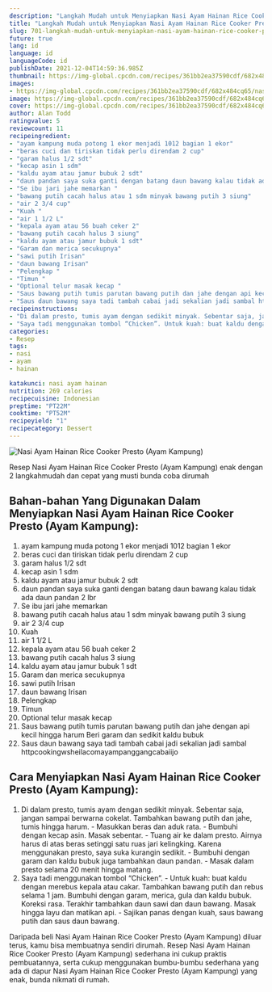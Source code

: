 ```yaml
---
description: "Langkah Mudah untuk Menyiapkan Nasi Ayam Hainan Rice Cooker Presto (Ayam Kampung) yang Bikin Ngiler"
title: "Langkah Mudah untuk Menyiapkan Nasi Ayam Hainan Rice Cooker Presto (Ayam Kampung) yang Bikin Ngiler"
slug: 701-langkah-mudah-untuk-menyiapkan-nasi-ayam-hainan-rice-cooker-presto-ayam-kampung-yang-bikin-ngiler
future: true
lang: id
language: id
languageCode: id
publishDate: 2021-12-04T14:59:36.985Z 
thumbnail: https://img-global.cpcdn.com/recipes/361bb2ea37590cdf/682x484cq65/nasi-ayam-hainan-rice-cooker-presto-ayam-kampung-foto-resep-utama.png
images:
- https://img-global.cpcdn.com/recipes/361bb2ea37590cdf/682x484cq65/nasi-ayam-hainan-rice-cooker-presto-ayam-kampung-foto-resep-utama.png
image: https://img-global.cpcdn.com/recipes/361bb2ea37590cdf/682x484cq65/nasi-ayam-hainan-rice-cooker-presto-ayam-kampung-foto-resep-utama.png
cover: https://img-global.cpcdn.com/recipes/361bb2ea37590cdf/682x484cq65/nasi-ayam-hainan-rice-cooker-presto-ayam-kampung-foto-resep-utama.png
author: Alan Todd
ratingvalue: 5
reviewcount: 11
recipeingredient:
- "ayam kampung muda potong 1 ekor menjadi 1012 bagian 1 ekor"
- "beras cuci dan tiriskan tidak perlu direndam 2 cup"
- "garam halus 1/2 sdt"
- "kecap asin 1 sdm"
- "kaldu ayam atau jamur bubuk 2 sdt"
- "daun pandan saya suka ganti dengan batang daun bawang kalau tidak ada daun pandan 2 lbr"
- "Se ibu jari jahe memarkan "
- "bawang putih cacah halus atau 1 sdm minyak bawang putih 3 siung"
- "air 2 3/4 cup"
- "Kuah "
- "air 1 1/2 L"
- "kepala ayam atau 56 buah ceker 2"
- "bawang putih cacah halus 3 siung"
- "kaldu ayam atau jamur bubuk 1 sdt"
- "Garam dan merica secukupnya"
- "sawi putih Irisan"
- "daun bawang Irisan"
- "Pelengkap "
- "Timun "
- "Optional telur masak kecap "
- "Saus bawang putih tumis parutan bawang putih dan jahe dengan api kecil hingga harum Beri garam dan sedikit kaldu bubuk "
- "Saus daun bawang saya tadi tambah cabai jadi sekalian jadi sambal httpcookingwsheilacomayampanggangcabaiijo "
recipeinstructions:
- "Di dalam presto, tumis ayam dengan sedikit minyak. Sebentar saja, jangan sampai berwarna cokelat. Tambahkan bawang putih dan jahe, tumis hingga harum. Masukkan beras dan aduk rata. Bumbuhi dengan kecap asin. Masak sebentar. Tuang air ke dalam presto. Airnya harus di atas beras setinggi satu ruas jari kelingking. Karena menggunakan presto, saya suka kurangin sedikit. Bumbuhi dengan garam dan kaldu bubuk juga tambahkan daun pandan. Masak dalam presto selama 20 menit hingga matang."
- "Saya tadi menggunakan tombol “Chicken”. Untuk kuah: buat kaldu dengan merebus kepala atau cakar. Tambahkan bawang putih dan rebus selama 1 jam. Bumbuhi dengan garam, merica, gula dan kaldu bubuk. Koreksi rasa. Terakhir tambahkan daun sawi dan daun bawang. Masak hingga layu dan matikan api. Sajikan panas dengan kuah, saus bawang putih dan saus daun bawang."
categories:
- Resep
tags:
- nasi
- ayam
- hainan

katakunci: nasi ayam hainan 
nutrition: 269 calories
recipecuisine: Indonesian
preptime: "PT22M"
cooktime: "PT52M"
recipeyield: "1"
recipecategory: Dessert
---
```



![Nasi Ayam Hainan Rice Cooker Presto (Ayam Kampung)](https://img-global.cpcdn.com/recipes/361bb2ea37590cdf/682x484cq65/nasi-ayam-hainan-rice-cooker-presto-ayam-kampung-foto-resep-utama.png)

Resep Nasi Ayam Hainan Rice Cooker Presto (Ayam Kampung)  enak dengan 2 langkahmudah dan cepat yang musti bunda coba dirumah

<!--inarticleads1-->

## Bahan-bahan Yang Digunakan Dalam Menyiapkan Nasi Ayam Hainan Rice Cooker Presto (Ayam Kampung):

1. ayam kampung muda potong 1 ekor menjadi 1012 bagian 1 ekor
1. beras cuci dan tiriskan tidak perlu direndam 2 cup
1. garam halus 1/2 sdt
1. kecap asin 1 sdm
1. kaldu ayam atau jamur bubuk 2 sdt
1. daun pandan saya suka ganti dengan batang daun bawang kalau tidak ada daun pandan 2 lbr
1. Se ibu jari jahe memarkan 
1. bawang putih cacah halus atau 1 sdm minyak bawang putih 3 siung
1. air 2 3/4 cup
1. Kuah 
1. air 1 1/2 L
1. kepala ayam atau 56 buah ceker 2
1. bawang putih cacah halus 3 siung
1. kaldu ayam atau jamur bubuk 1 sdt
1. Garam dan merica secukupnya
1. sawi putih Irisan
1. daun bawang Irisan
1. Pelengkap 
1. Timun 
1. Optional telur masak kecap 
1. Saus bawang putih tumis parutan bawang putih dan jahe dengan api kecil hingga harum Beri garam dan sedikit kaldu bubuk 
1. Saus daun bawang saya tadi tambah cabai jadi sekalian jadi sambal httpcookingwsheilacomayampanggangcabaiijo 



<!--inarticleads2-->

## Cara Menyiapkan Nasi Ayam Hainan Rice Cooker Presto (Ayam Kampung):

1. Di dalam presto, tumis ayam dengan sedikit minyak. Sebentar saja, jangan sampai berwarna cokelat. Tambahkan bawang putih dan jahe, tumis hingga harum. - Masukkan beras dan aduk rata. - Bumbuhi dengan kecap asin. Masak sebentar. - Tuang air ke dalam presto. Airnya harus di atas beras setinggi satu ruas jari kelingking. Karena menggunakan presto, saya suka kurangin sedikit. - Bumbuhi dengan garam dan kaldu bubuk juga tambahkan daun pandan. - Masak dalam presto selama 20 menit hingga matang.
1. Saya tadi menggunakan tombol “Chicken”. - Untuk kuah: buat kaldu dengan merebus kepala atau cakar. Tambahkan bawang putih dan rebus selama 1 jam. Bumbuhi dengan garam, merica, gula dan kaldu bubuk. Koreksi rasa. Terakhir tambahkan daun sawi dan daun bawang. Masak hingga layu dan matikan api. - Sajikan panas dengan kuah, saus bawang putih dan saus daun bawang.




Daripada   beli  Nasi Ayam Hainan Rice Cooker Presto (Ayam Kampung)  diluar terus, kamu  bisa membuatnya sendiri dirumah. Resep  Nasi Ayam Hainan Rice Cooker Presto (Ayam Kampung)  sederhana ini cukup praktis pembuatannya, serta cukup menggunakan bumbu-bumbu sederhana yang ada di dapur  Nasi Ayam Hainan Rice Cooker Presto (Ayam Kampung)  yang enak, bunda nikmati di rumah.
